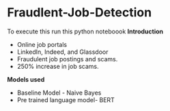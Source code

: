 # Fraudlent-Job-Detection
To execute this run this python noteboook
**Introduction**

*   Online job portals
*   LinkedIn, Indeed, and Glassdoor
*   Fraudulent job postings and scams.
*   250% increase in job scams.

**Models used**

* Baseline Model - Naive Bayes
* Pre trained language model- BERT

